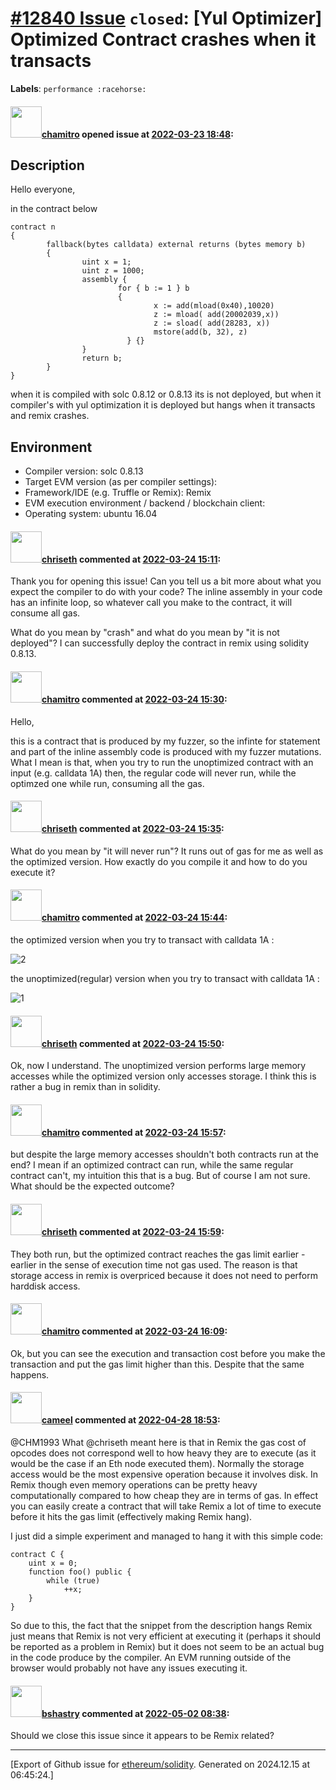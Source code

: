 # [\#12840 Issue](https://github.com/ethereum/solidity/issues/12840) `closed`: [Yul Optimizer] Optimized Contract crashes when it transacts
**Labels**: `performance :racehorse:`


#### <img src="https://avatars.githubusercontent.com/u/36297330?u=ec716a9bef32d6f777e73680d0a24a39760696a8&v=4" width="50">[chamitro](https://github.com/chamitro) opened issue at [2022-03-23 18:48](https://github.com/ethereum/solidity/issues/12840):

## Description

Hello everyone,

in the contract below
```
contract n
{
        fallback(bytes calldata) external returns (bytes memory b)
        {
                uint x = 1;
                uint z = 1000;
                assembly {
                        for { b := 1 } b
                        {
                                x := add(mload(0x40),10020)
                                z := mload( add(20002039,x))
                                z := sload( add(28283, x))
                                mstore(add(b, 32), z)
                          } {}
                }
                return b;
        }
}
```
when it is compiled with solc 0.8.12 or 0.8.13 its is not deployed,
but when it compiler's with yul optimization it is deployed but hangs when it transacts and remix crashes.

## Environment

- Compiler version: solc 0.8.13
- Target EVM version (as per compiler settings):
- Framework/IDE (e.g. Truffle or Remix): Remix
- EVM execution environment / backend / blockchain client:
- Operating system: ubuntu 16.04

#### <img src="https://avatars.githubusercontent.com/u/9073706?v=4" width="50">[chriseth](https://github.com/chriseth) commented at [2022-03-24 15:11](https://github.com/ethereum/solidity/issues/12840#issuecomment-1077737351):

Thank you for opening this issue!
Can you tell us a bit more about what you expect the compiler to do with your code?
The inline assembly in your code has an infinite loop, so whatever call you make to the contract, it will consume all gas.

What do you mean by "crash" and what do you mean by "it is not deployed"? I can successfully deploy the contract in remix using solidity 0.8.13.

#### <img src="https://avatars.githubusercontent.com/u/36297330?u=ec716a9bef32d6f777e73680d0a24a39760696a8&v=4" width="50">[chamitro](https://github.com/chamitro) commented at [2022-03-24 15:30](https://github.com/ethereum/solidity/issues/12840#issuecomment-1077758735):

Hello,

this is a contract that is produced by my fuzzer, so the infinte for statement and part of the inline assembly code is produced with my fuzzer mutations. What I mean is that, when you try to run the unoptimized contract with an input (e.g. calldata 1A) then, the regular code will never run, while the optimzed one while run, consuming all the gas.

#### <img src="https://avatars.githubusercontent.com/u/9073706?v=4" width="50">[chriseth](https://github.com/chriseth) commented at [2022-03-24 15:35](https://github.com/ethereum/solidity/issues/12840#issuecomment-1077762977):

What do you mean by "it will never run"? It runs out of gas for me as well as the optimized version. How exactly do you compile it and how to do you execute it?

#### <img src="https://avatars.githubusercontent.com/u/36297330?u=ec716a9bef32d6f777e73680d0a24a39760696a8&v=4" width="50">[chamitro](https://github.com/chamitro) commented at [2022-03-24 15:44](https://github.com/ethereum/solidity/issues/12840#issuecomment-1077772100):

the optimized version when you try to transact with calldata 1A :

![2](https://user-images.githubusercontent.com/36297330/159954520-f270db50-b6e8-4a9f-a484-7f264932c9c4.png)

the unoptimized(regular) version when you try to transact with calldata 1A :

![1](https://user-images.githubusercontent.com/36297330/159955275-a6a2cbf6-cf8d-4411-8ae4-0878a50cae74.png)

#### <img src="https://avatars.githubusercontent.com/u/9073706?v=4" width="50">[chriseth](https://github.com/chriseth) commented at [2022-03-24 15:50](https://github.com/ethereum/solidity/issues/12840#issuecomment-1077776796):

Ok, now I understand. The unoptimized version performs large memory accesses while the optimized version only accesses storage. I think this is rather a bug in remix than in solidity.

#### <img src="https://avatars.githubusercontent.com/u/36297330?u=ec716a9bef32d6f777e73680d0a24a39760696a8&v=4" width="50">[chamitro](https://github.com/chamitro) commented at [2022-03-24 15:57](https://github.com/ethereum/solidity/issues/12840#issuecomment-1077783709):

but despite the large memory accesses shouldn't both contracts run at the end? I mean if an optimized contract can run, while the same regular contract can't, my intuition this that is a bug.
But of course I am not sure. What should be the expected outcome?

#### <img src="https://avatars.githubusercontent.com/u/9073706?v=4" width="50">[chriseth](https://github.com/chriseth) commented at [2022-03-24 15:59](https://github.com/ethereum/solidity/issues/12840#issuecomment-1077785474):

They both run, but the optimized contract reaches the gas limit earlier - earlier in the sense of execution time not gas used. The reason is that storage access in remix is overpriced because it does not need to perform harddisk access.

#### <img src="https://avatars.githubusercontent.com/u/36297330?u=ec716a9bef32d6f777e73680d0a24a39760696a8&v=4" width="50">[chamitro](https://github.com/chamitro) commented at [2022-03-24 16:09](https://github.com/ethereum/solidity/issues/12840#issuecomment-1077794756):

Ok, but you can see the execution and transaction cost before you make the transaction and put the gas limit higher than this. Despite that the same happens.

#### <img src="https://avatars.githubusercontent.com/u/137030?v=4" width="50">[cameel](https://github.com/cameel) commented at [2022-04-28 18:53](https://github.com/ethereum/solidity/issues/12840#issuecomment-1112550272):

@CHM1993 What @chriseth meant here is that in Remix the gas cost of opcodes does not correspond well to how heavy they are to execute (as it would be the case if an Eth node executed them). Normally the storage access would be the most expensive operation because it involves disk. In Remix though even memory operations can be pretty heavy computationally compared to how cheap they are in terms of gas. In effect you can easily create a contract that will take Remix a lot of time to execute before it hits the gas limit (effectively making Remix hang).

I just did a simple experiment and managed to hang it with this simple code:
```solidity
contract C {
    uint x = 0;
    function foo() public {
        while (true)
            ++x;
    }
}
```

So due to this, the fact that the snippet from the description hangs Remix just means that Remix is not very efficient at executing it (perhaps it should be reported as a problem in Remix) but it does not seem to be an actual bug in the code produce by the compiler. An EVM running outside of the browser would probably not have any issues executing it.

#### <img src="https://avatars.githubusercontent.com/u/2388185?v=4" width="50">[bshastry](https://github.com/bshastry) commented at [2022-05-02 08:38](https://github.com/ethereum/solidity/issues/12840#issuecomment-1114624837):

Should we close this issue since it appears to be Remix related?


-------------------------------------------------------------------------------



[Export of Github issue for [ethereum/solidity](https://github.com/ethereum/solidity). Generated on 2024.12.15 at 06:45:24.]
